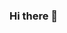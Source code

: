 ### Hi there 👋

<!--
**VivekR29/VivekR29** is a ✨ _special_ ✨ repository because its `README.md` (this file) appears on your GitHub profile.

Here are some ideas to get you started:

- 🔭 I’m currently working on ... Spring Boot
- 🌱 I’m currently learning ... Microservices
- 👯 I’m looking to collaborate on ... Java Full Stack Project
- 🤔 I’m looking for help with ... Azure/AWS
- 💬 Ask me about ... Anything
- 📫 How to reach me: ... linkedin.com/in/vivek-rajpara/
- 😄 Pronouns: ... He/Him
- ⚡ Fun fact: ... I am Half Finnnniiissh
-->

